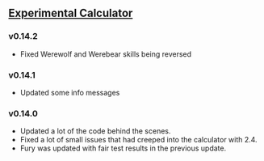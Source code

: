 ## [Experimental Calculator](https://warren1001.github.io/IAS_Calculator/experimental/)

### v0.14.2
- Fixed Werewolf and Werebear skills being reversed

### v0.14.1
- Updated some info messages

### v0.14.0
- Updated a lot of the code behind the scenes.
- Fixed a lot of small issues that had creeped into the calculator with 2.4.
- Fury was updated with fair test results in the previous update.
